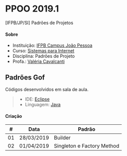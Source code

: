 # **PPOO 2019.1**
[IFPB/JP/SI] Padrões de Projetos

#### <i class="icon-link"></i> **Sobre**
- Instituição: [IFPB Campus João Pessoa](http://www.ifpb.edu.br/campi/campi/joao-pessoa)
- Curso: [Sistemas para Internet](http://estudante.ifpb.edu.br/cursos/39)
- Disciplina: Padrões de Projeto
- Profa.: [Valéria Cavalcanti](http://valeria.eti.br)


## **Padrões Gof**
Códigos desenvolvidos em sala de aula.
> - IDE: [Eclipse](https://www.eclipse.org/)
> - Linguagem: [Java](https://www.oracle.com/technetwork/pt/java/javase/documentation/index.html)


#### <i class="icon-link"></i> **Criação**

\# | Data | Padrão
--- | --- | ---
01 | 28/03/2019 | Builder
02 | 01/04/2019 | Singleton e Factory Method
